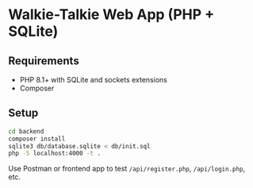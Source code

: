 
# Walkie-Talkie Web App (PHP + SQLite)

## Requirements
- PHP 8.1+ with SQLite and sockets extensions
- Composer

## Setup

```bash
cd backend
composer install
sqlite3 db/database.sqlite < db/init.sql
php -S localhost:4000 -t .
```

Use Postman or frontend app to test `/api/register.php`, `/api/login.php`, etc.
